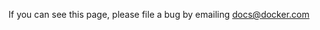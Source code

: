 <!--[metadata]>
+++
title = "Manage Builds and Images"
description = "Manage Builds and Images in Docker Cloud"
keywords = ["builds, images, Cloud"]
[menu.main]
identifier="builds"
parent = "docker-cloud"
type = "menu"
weight=-80
+++
<![end-metadata]-->

If you can see this page, please file a bug by emailing docs@docker.com
